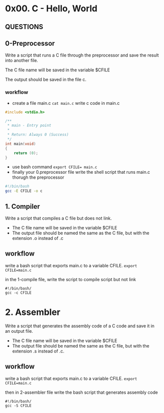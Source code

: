 # 0x00. C - Hello, World
## QUESTIONS


## 0-Preprocessor

Write a script that runs a C file through the preprocessor and save the result into another file.

The C file name will be saved in the variable $CFILE

The output should be saved in the file c.

### workflow
- create a file main.c `cat main.c`
write  c code in main.c
```C
#include <stdio.h>

/**
 * main - Entry point
 *
 * Return: Always 0 (Success)
 */
int main(void)
{
    return (0);
}
```

- use bash command `export CFILE= main.c` 
- finally your 0.preprocessor file write the shell script that runs main.c thorugh the preprocessor

```bash
#!/bin/bash 
gcc -E CFILE -o c
```
## 1. Compiler 
Write a script that compiles a C file but does not link.

- The C file name will be saved in the variable $CFILE
- The output file should be named the same as the C file, but with the extension .o instead of .c

## workflow 

write a bash script that exports main.c to a variable CFILE. `export CFILE=main.c`

in the 1-compile file, write the script to compile script but not link

```
#!/bin/bash/
gcc -c CFILE 
```
# 2. Assembler 

Write a script that generates the assembly code of a C code and save it in an output file.

- The C file name will be saved in the variable $CFILE
- The output file should be named the same as the C file, but with the extension .s instead of .c.

## workflow 

write a bash script that exports main.c to a variable CFILE. `export CFILE=main.c`

then in 2-assembler file write the bash script that generates assembly code

```
#!/bin/bash/
gcc -S CFILE 
```
